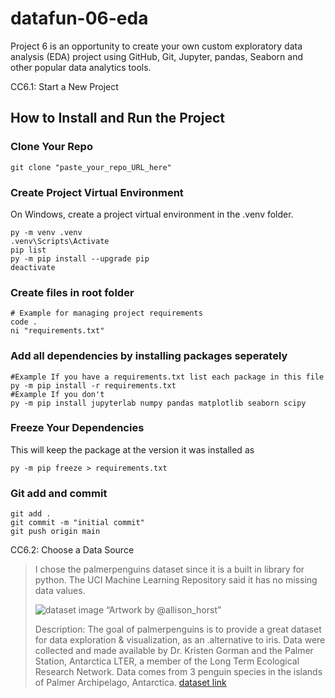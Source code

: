 # datafun-06-eda
Project 6 is an opportunity to create your own custom exploratory data analysis (EDA) project using GitHub, Git, Jupyter, pandas, Seaborn and other popular data analytics tools.

CC6.1: Start a New Project

## How to Install and Run the Project

### Clone Your Repo

```shell
git clone "paste_your_repo_URL_here"
```

### Create Project Virtual Environment

On Windows, create a project virtual environment in the .venv folder. 

```shell
py -m venv .venv
.venv\Scripts\Activate
pip list
py -m pip install --upgrade pip
deactivate
```

### Create files in root folder

```shell
# Example for managing project requirements
code .
ni "requirements.txt"
```

### Add all dependencies by installing packages seperately
```shell
#Example If you have a requirements.txt list each package in this file
py -m pip install -r requirements.txt
#Example If you don't
py -m pip install jupyterlab numpy pandas matplotlib seaborn scipy
```

### Freeze Your Dependencies
This will keep the package at the version it was installed as
```shell
py -m pip freeze > requirements.txt
```

### Git add and commit 

```shell
git add .
git commit -m "initial commit"
git push origin main
```

CC6.2: Choose a Data Source

>I chose the palmerpenguins dataset since it is a built in library for python. The UCI Machine Learning Repository said it has no missing data values.
>
>![dataset image](https://allisonhorst.github.io/palmerpenguins/reference/figures/lter_penguins.png)
>“Artwork by @allison_horst”
>
>Description: The goal of palmerpenguins is to provide a great dataset for data exploration & visualization, as an .alternative to iris. Data were collected and made available by Dr. Kristen Gorman and the Palmer Station, Antarctica LTER, a member of the Long Term Ecological Research Network. Data comes from 3 penguin species in the islands of Palmer Archipelago, Antarctica.
>[dataset link](https://allisonhorst.github.io/palmerpenguins/)
